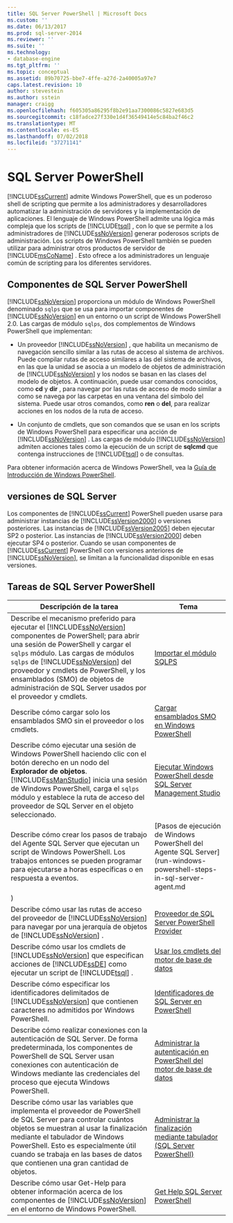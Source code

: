 ```yaml
---
title: SQL Server PowerShell | Microsoft Docs
ms.custom: ''
ms.date: 06/13/2017
ms.prod: sql-server-2014
ms.reviewer: ''
ms.suite: ''
ms.technology:
- database-engine
ms.tgt_pltfrm: ''
ms.topic: conceptual
ms.assetid: 89b70725-bbe7-4ffe-a27d-2a40005a97e7
caps.latest.revision: 10
author: stevestein
ms.author: sstein
manager: craigg
ms.openlocfilehash: f605305a86295f8b2e91aa7300086c5827e683d5
ms.sourcegitcommit: c18fadce27f330e1d4f36549414e5c84ba2f46c2
ms.translationtype: MT
ms.contentlocale: es-ES
ms.lasthandoff: 07/02/2018
ms.locfileid: "37271141"
---
```

# <a name="sql-server-powershell"></a>SQL Server PowerShell
  [!INCLUDE[ssCurrent](../includes/sscurrent-md.md)] admite Windows PowerShell, que es un poderoso shell de scripting que permite a los administradores y desarrolladores automatizar la administración de servidores y la implementación de aplicaciones. El lenguaje de Windows PowerShell admite una lógica más compleja que los scripts de [!INCLUDE[tsql](../includes/tsql-md.md)] , con lo que se permite a los administradores de [!INCLUDE[ssNoVersion](../includes/ssnoversion-md.md)] generar poderosos scripts de administración. Los scripts de Windows PowerShell también se pueden utilizar para administrar otros productos de servidor de [!INCLUDE[msCoName](../includes/msconame-md.md)] . Esto ofrece a los administradores un lenguaje común de scripting para los diferentes servidores.  
  
## <a name="sql-server-powershell-components"></a>Componentes de SQL Server PowerShell  
 [!INCLUDE[ssNoVersion](../includes/ssnoversion-md.md)] proporciona un módulo de Windows PowerShell denominado `sqlps` que se usa para importar componentes de [!INCLUDE[ssNoVersion](../includes/ssnoversion-md.md)] en un entorno o un script de Windows PowerShell 2.0. Las cargas de módulo `sqlps`, dos complementos de Windows PowerShell que implementan:  
  
-   Un proveedor [!INCLUDE[ssNoVersion](../includes/ssnoversion-md.md)] , que habilita un mecanismo de navegación sencillo similar a las rutas de acceso al sistema de archivos. Puede compilar rutas de acceso similares a las del sistema de archivos, en las que la unidad se asocia a un modelo de objetos de administración de [!INCLUDE[ssNoVersion](../includes/ssnoversion-md.md)] y los nodos se basan en las clases del modelo de objetos. A continuación, puede usar comandos conocidos, como **cd** y **dir** , para navegar por las rutas de acceso de modo similar a como se navega por las carpetas en una ventana del símbolo del sistema. Puede usar otros comandos, como **ren** o **del**, para realizar acciones en los nodos de la ruta de acceso.  
  
-   Un conjunto de cmdlets, que son comandos que se usan en los scripts de Windows PowerShell para especificar una acción de [!INCLUDE[ssNoVersion](../includes/ssnoversion-md.md)] . Las cargas de módulo [!INCLUDE[ssNoVersion](../includes/ssnoversion-md.md)] admiten acciones tales como la ejecución de un script de **sqlcmd** que contenga instrucciones de [!INCLUDE[tsql](../includes/tsql-md.md)] o de consultas.  
  
 Para obtener información acerca de Windows PowerShell, vea la [Guía de Introducción de Windows PowerShell](http://msdn.microsoft.com/library/hh857337.aspx).  
  
## <a name="sql-server-versions"></a>versiones de SQL Server  
 Los componentes de [!INCLUDE[ssCurrent](../includes/sscurrent-md.md)] PowerShell pueden usarse para administrar instancias de [!INCLUDE[ssVersion2000](../includes/ssversion2000-md.md)] o versiones posteriores. Las instancias de [!INCLUDE[ssVersion2005](../includes/ssversion2005-md.md)] deben ejecutar SP2 o posterior. Las instancias de [!INCLUDE[ssVersion2000](../includes/ssversion2000-md.md)] deben ejecutar SP4 o posterior. Cuando se usan componentes de [!INCLUDE[ssCurrent](../includes/sscurrent-md.md)] PowerShell con versiones anteriores de [!INCLUDE[ssNoVersion](../includes/ssnoversion-md.md)], se limitan a la funcionalidad disponible en esas versiones.  
  
## <a name="sql-server-powershell-tasks"></a>Tareas de SQL Server PowerShell  
  
|Descripción de la tarea|Tema|  
|----------------------|-----------|  
|Describe el mecanismo preferido para ejecutar el [!INCLUDE[ssNoVersion](../includes/ssnoversion-md.md)] componentes de PowerShell; para abrir una sesión de PowerShell y cargar el `sqlps` módulo. Las cargas de módulos `sqlps` de [!INCLUDE[ssNoVersion](../includes/ssnoversion-md.md)] del proveedor y cmdlets de PowerShell, y los ensamblados (SMO) de objetos de administración de SQL Server usados por el proveedor y cmdlets.|[Importar el módulo SQLPS](../database-engine/import-the-sqlps-module.md)|  
|Describe cómo cargar solo los ensamblados SMO sin el proveedor o los cmdlets.|[Cargar ensamblados SMO en Windows PowerShell](load-the-smo-assemblies-in-windows-powershell.md)|  
|Describe cómo ejecutar una sesión de Windows PowerShell haciendo clic con el botón derecho en un nodo del **Explorador de objetos**. [!INCLUDE[ssManStudio](../includes/ssmanstudio-md.md)] inicia una sesión de Windows PowerShell, carga el `sqlps` módulo y establece la ruta de acceso del proveedor de SQL Server en el objeto seleccionado.|[Ejecutar Windows PowerShell desde SQL Server Management Studio](run-windows-powershell-from-sql-server-management-studio.md)|  
|Describe cómo crear los pasos de trabajo del Agente SQL Server que ejecutan un script de Windows PowerShell. Los trabajos entonces se pueden programar para ejecutarse a horas específicas o en respuesta a eventos.|[Pasos de ejecución de Windows PowerShell del Agente SQL Server] (run-windows-powershell-steps-in-sql-server-agent.md
)|  
|Describe cómo usar las rutas de acceso del proveedor de [!INCLUDE[ssNoVersion](../includes/ssnoversion-md.md)] para navegar por una jerarquía de objetos de [!INCLUDE[ssNoVersion](../includes/ssnoversion-md.md)] .|[Proveedor de SQL Server PowerShell Provider](sql-server-powershell-provider.md)|  
|Describe cómo usar los cmdlets de [!INCLUDE[ssNoVersion](../includes/ssnoversion-md.md)] que especifican acciones de [!INCLUDE[ssDE](../includes/ssde-md.md)] como ejecutar un script de [!INCLUDE[tsql](../includes/tsql-md.md)] .|[Usar los cmdlets del motor de base de datos](../database-engine/use-the-database-engine-cmdlets.md)|  
|Describe cómo especificar los identificadores delimitados de [!INCLUDE[ssNoVersion](../includes/ssnoversion-md.md)] que contienen caracteres no admitidos por Windows PowerShell.|[Identificadores de SQL Server en PowerShell](sql-server-identifiers-in-powershell.md)|  
|Describe cómo realizar conexiones con la autenticación de SQL Server. De forma predeterminada, los componentes de PowerShell de SQL Server usan conexiones con autenticación de Windows mediante las credenciales del proceso que ejecuta Windows PowerShell.|[Administrar la autenticación en PowerShell del motor de base de datos](manage-authentication-in-database-engine-powershell.md)|  
|Describe cómo usar las variables que implementa el proveedor de PowerShell de SQL Server para controlar cuántos objetos se muestran al usar la finalización mediante el tabulador de Windows PowerShell. Esto es especialmente útil cuando se trabaja en las bases de datos que contienen una gran cantidad de objetos.|[Administrar la finalización mediante tabulador &#40;SQL Server PowerShell&#41;](manage-tab-completion-sql-server-powershell.md)|  
|Describe cómo usar Get-Help para obtener información acerca de los componentes de [!INCLUDE[ssNoVersion](../includes/ssnoversion-md.md)] en el entorno de Windows PowerShell.|[Get Help SQL Server PowerShell](../database-engine/get-help-sql-server-powershell.md)|  
  
  
